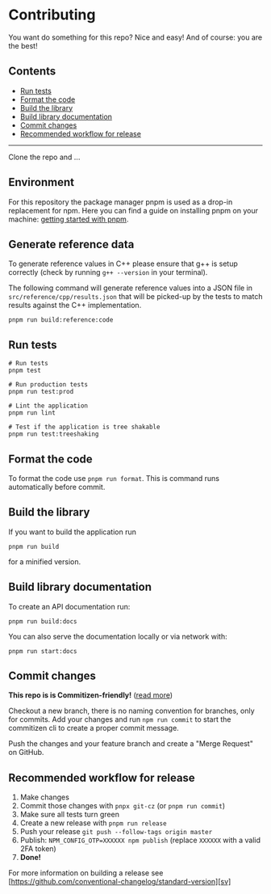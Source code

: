 # Contributing

You want do something for this repo? Nice and easy! And of course: you
are the best!

## Contents

- [Run tests](#run-tests)
- [Format the code](#format-the-code)
- [Build the library](#build-the-library)
- [Build library documentation](#build-library-documentation)
- [Commit changes](#commit-changes)
- [Recommended workflow for release](#recommended-workflow-for-release)

---

Clone the repo and ...

## Environment

For this repository the package manager pnpm is used as a drop-in replacement for npm. Here you can find a guide on installing pnpm on your machine: [getting started with pnpm](pnurl).

## Generate reference data

To generate reference values in C++ please ensure that g++ is setup correctly (check by running `g++ --version` in your terminal).

The following command will generate reference values into a JSON file in `src/reference/cpp/results.json` that will be picked-up by the tests to match results against the C++ implementation.

```shell script
pnpm run build:reference:code
```

## Run tests

```shell script
# Run tests
pnpm test

# Run production tests
pnpm run test:prod

# Lint the application
pnpm run lint

# Test if the application is tree shakable
pnpm run test:treeshaking
```

## Format the code

To format the code use `pnpm run format`. This is command runs automatically before commit.

## Build the library

If you want to build the application run

```shell script
pnpm run build
```

for a minified version.

## Build library documentation

To create an API documentation run:

```shell script
pnpm run build:docs
```

You can also serve the documentation locally or via network with:

```shell script
pnpm run start:docs
```

## Commit changes

**This repo is is Commitizen-friendly!** ([read more][czcli])

Checkout a new branch, there is no naming convention for branches, only for commits. Add your changes and run `npm run commit` to start the commitizen cli to create a proper commit message.

Push the changes and your feature branch and create a "Merge Request" on GitHub.

## Recommended workflow for release

1.  Make changes
2.  Commit those changes with `pnpx git-cz` (or `pnpm run commit`)
3.  Make sure all tests turn green
4.  Create a new release with `pnpm run release`
5.  Push your release `git push --follow-tags origin master`
6.  Publish: `NPM_CONFIG_OTP=XXXXXX npm publish` (replace `XXXXXX` with a valid 2FA token)
7.  **Done!**

For more information on building a release see [https://github.com/conventional-changelog/standard-version][sv]

[czcli]: http://commitizen.github.io/cz-cli/
[sv]: https://github.com/conventional-changelog/standard-version
[karma]: https://karma-runner.github.io/1.0/index.html
[pnurl]: https://pnpm.js.org/docs/en/installation.html
